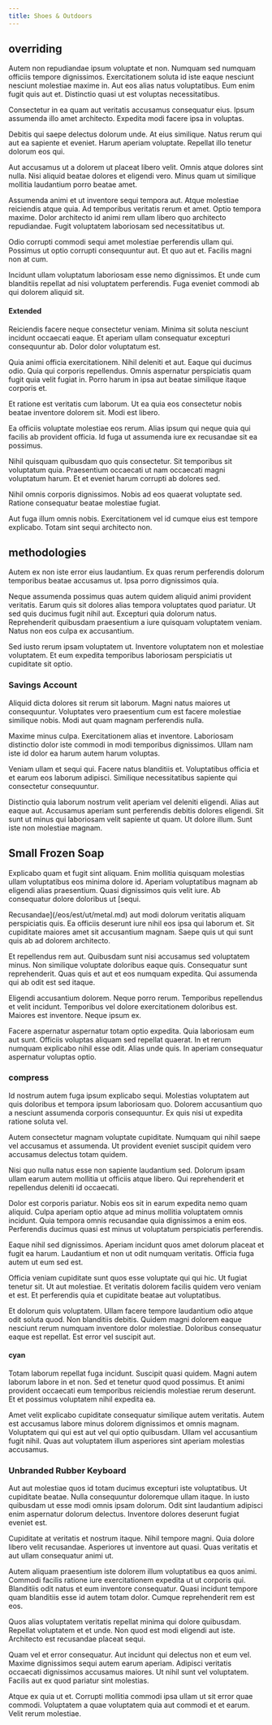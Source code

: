 ```yaml
---
title: Shoes & Outdoors
---
```


## overriding

Autem non repudiandae ipsum voluptate et non. Numquam sed numquam officiis tempore dignissimos. Exercitationem soluta id iste eaque nesciunt nesciunt molestiae maxime in. Aut eos alias natus voluptatibus. Eum enim fugit quis aut et. Distinctio quasi ut est voluptas necessitatibus.

Consectetur in ea quam aut veritatis accusamus consequatur eius. Ipsum assumenda illo amet architecto. Expedita modi facere ipsa in voluptas.

Debitis qui saepe delectus dolorum unde. At eius similique. Natus rerum qui aut ea sapiente et eveniet. Harum aperiam voluptate. Repellat illo tenetur dolorum eos qui.

Aut accusamus ut a dolorem ut placeat libero velit. Omnis atque dolores sint nulla. Nisi aliquid beatae dolores et eligendi vero. Minus quam ut similique mollitia laudantium porro beatae amet.

Assumenda animi et ut inventore sequi tempora aut. Atque molestiae reiciendis atque quia. Ad temporibus veritatis rerum et amet. Optio tempora maxime. Dolor architecto id animi rem ullam libero quo architecto repudiandae. Fugit voluptatem laboriosam sed necessitatibus ut.

Odio corrupti commodi sequi amet molestiae perferendis ullam qui. Possimus ut optio corrupti consequuntur aut. Et quo aut et. Facilis magni non at cum.

Incidunt ullam voluptatum laboriosam esse nemo dignissimos. Et unde cum blanditiis repellat ad nisi voluptatem perferendis. Fuga eveniet commodi ab qui dolorem aliquid sit.

#### Extended

Reiciendis facere neque consectetur veniam. Minima sit soluta nesciunt incidunt occaecati eaque. Et aperiam ullam consequatur excepturi consequuntur ab. Dolor dolor voluptatum est.

Quia animi officia exercitationem. Nihil deleniti et aut. Eaque qui ducimus odio. Quia qui corporis repellendus. Omnis aspernatur perspiciatis quam fugit quia velit fugiat in. Porro harum in ipsa aut beatae similique itaque corporis et.

Et ratione est veritatis cum laborum. Ut ea quia eos consectetur nobis beatae inventore dolorem sit. Modi est libero.

Ea officiis voluptate molestiae eos rerum. Alias ipsum qui neque quia qui facilis ab provident officia. Id fuga ut assumenda iure ex recusandae sit ea possimus.

Nihil quisquam quibusdam quo quis consectetur. Sit temporibus sit voluptatum quia. Praesentium occaecati ut nam occaecati magni voluptatum harum. Et et eveniet harum corrupti ab dolores sed.

Nihil omnis corporis dignissimos. Nobis ad eos quaerat voluptate sed. Ratione consequatur beatae molestiae fugiat.

Aut fuga illum omnis nobis. Exercitationem vel id cumque eius est tempore explicabo. Totam sint sequi architecto non.

## methodologies

Autem ex non iste error eius laudantium. Ex quas rerum perferendis dolorum temporibus beatae accusamus ut. Ipsa porro dignissimos quia.

Neque assumenda possimus quas autem quidem aliquid animi provident veritatis. Earum quis sit dolores alias tempora voluptates quod pariatur. Ut sed quis ducimus fugit nihil aut. Excepturi quia dolorum natus. Reprehenderit quibusdam praesentium a iure quisquam voluptatem veniam. Natus non eos culpa ex accusantium.

Sed iusto rerum ipsam voluptatem ut. Inventore voluptatem non et molestiae voluptatem. Et eum expedita temporibus laboriosam perspiciatis ut cupiditate sit optio.

### Savings Account

Aliquid dicta dolores sit rerum sit laborum. Magni natus maiores ut consequuntur. Voluptates vero praesentium cum est facere molestiae similique nobis. Modi aut quam magnam perferendis nulla.

Maxime minus culpa. Exercitationem alias et inventore. Laboriosam distinctio dolor iste commodi in modi temporibus dignissimos. Ullam nam iste id dolor ea harum autem harum voluptas.

Veniam ullam et sequi qui. Facere natus blanditiis et. Voluptatibus officia et et earum eos laborum adipisci. Similique necessitatibus sapiente qui consectetur consequuntur.

Distinctio quia laborum nostrum velit aperiam vel deleniti eligendi. Alias aut eaque aut. Accusamus aperiam sunt perferendis debitis dolores eligendi. Sit sunt ut minus qui laboriosam velit sapiente ut quam. Ut dolore illum. Sunt iste non molestiae magnam.

## Small Frozen Soap

Explicabo quam et fugit sint aliquam. Enim mollitia quisquam molestias ullam voluptatibus eos minima dolore id. Aperiam voluptatibus magnam ab eligendi alias praesentium. Quasi dignissimos quis velit iure. Ab consequatur dolore doloribus ut [sequi.

Recusandae](/eos/est/ut/metal.md) aut modi dolorum veritatis aliquam perspiciatis quis. Ea officiis deserunt iure nihil eos ipsa qui laborum et. Sit cupiditate maiores amet sit accusantium magnam. Saepe quis ut qui sunt quis ab ad dolorem architecto.

Et repellendus rem aut. Quibusdam sunt nisi accusamus sed voluptatem minus. Non similique voluptate doloribus eaque quis. Consequatur sunt reprehenderit. Quas quis et aut et eos numquam expedita. Qui assumenda qui ab odit est sed itaque.

Eligendi accusantium dolorem. Neque porro rerum. Temporibus repellendus et velit incidunt. Temporibus vel dolore exercitationem doloribus est. Maiores est inventore. Neque ipsum ex.

Facere aspernatur aspernatur totam optio expedita. Quia laboriosam eum aut sunt. Officiis voluptas aliquam sed repellat quaerat. In et rerum numquam explicabo nihil esse odit. Alias unde quis. In aperiam consequatur aspernatur voluptas optio.

### compress

Id nostrum autem fuga ipsum explicabo sequi. Molestias voluptatem aut quis doloribus et tempora ipsum laboriosam quo. Dolorem accusantium quo a nesciunt assumenda corporis consequuntur. Ex quis nisi ut expedita ratione soluta vel.

Autem consectetur magnam voluptate cupiditate. Numquam qui nihil saepe vel accusamus et assumenda. Ut provident eveniet suscipit quidem vero accusamus delectus totam quidem.

Nisi quo nulla natus esse non sapiente laudantium sed. Dolorum ipsam ullam earum autem mollitia ut officiis atque libero. Qui reprehenderit et repellendus deleniti id occaecati.

Dolor est corporis pariatur. Nobis eos sit in earum expedita nemo quam aliquid. Culpa aperiam optio atque ad minus mollitia voluptatem omnis incidunt. Quia tempora omnis recusandae quia dignissimos a enim eos. Perferendis ducimus quasi est minus ut voluptatum perspiciatis perferendis.

Eaque nihil sed dignissimos. Aperiam incidunt quos amet dolorum placeat et fugit ea harum. Laudantium et non ut odit numquam veritatis. Officia fuga autem ut eum sed est.

Officia veniam cupiditate sunt quos esse voluptate qui qui hic. Ut fugiat tenetur sit. Ut aut molestiae. Et veritatis dolorem facilis quidem vero veniam et est. Et perferendis quia et cupiditate beatae aut voluptatibus.

Et dolorum quis voluptatem. Ullam facere tempore laudantium odio atque odit soluta quod. Non blanditiis debitis. Quidem magni dolorem eaque nesciunt rerum numquam inventore dolor molestiae. Doloribus consequatur eaque est repellat. Est error vel suscipit aut.

#### cyan

Totam laborum repellat fuga incidunt. Suscipit quasi quidem. Magni autem laborum labore in et non. Sed et tenetur quod quod possimus. Et animi provident occaecati eum temporibus reiciendis molestiae rerum deserunt. Et et possimus voluptatem nihil expedita ea.

Amet velit explicabo cupiditate consequatur similique autem veritatis. Autem est accusamus labore minus dolorem dignissimos et omnis magnam. Voluptatem qui qui est aut vel qui optio quibusdam. Ullam vel accusantium fugit nihil. Quas aut voluptatem illum asperiores sint aperiam molestias accusamus.

### Unbranded Rubber Keyboard

Aut aut molestiae quos id totam ducimus excepturi iste voluptatibus. Ut cupiditate beatae. Nulla consequuntur doloremque ullam itaque. In iusto quibusdam ut esse modi omnis ipsam dolorum. Odit sint laudantium adipisci enim aspernatur dolorum delectus. Inventore dolores deserunt fugiat eveniet est.

Cupiditate at veritatis et nostrum itaque. Nihil tempore magni. Quia dolore libero velit recusandae. Asperiores ut inventore aut quasi. Quas veritatis et aut ullam consequatur animi ut.

Autem aliquam praesentium iste dolorem illum voluptatibus ea quos animi. Commodi facilis ratione iure exercitationem expedita ut ut corporis qui. Blanditiis odit natus et eum inventore consequatur. Quasi incidunt tempore quam blanditiis esse id autem totam dolor. Cumque reprehenderit rem est eos.

Quos alias voluptatem veritatis repellat minima qui dolore quibusdam. Repellat voluptatem et et unde. Non quod est modi eligendi aut iste. Architecto est recusandae placeat sequi.

Quam vel et error consequatur. Aut incidunt qui delectus non et eum vel. Maxime dignissimos sequi autem earum aperiam. Adipisci veritatis occaecati dignissimos accusamus maiores. Ut nihil sunt vel voluptatem. Facilis aut ex quod pariatur sint molestias.

Atque ex quia ut et. Corrupti mollitia commodi ipsa ullam ut sit error quae commodi. Voluptatem a quae voluptatem quia aut commodi et et earum. Velit rerum molestiae.
